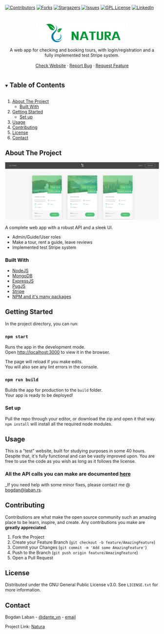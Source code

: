 [![Contributors][contributors-shield]][contributors-url]
[![Forks][forks-shield]][forks-url]
[![Stargazers][stars-shield]][stars-url]
[![Issues][issues-shield]][issues-url]
[![GPL License][license-shield]][license-url]
[![LinkedIn][linkedin-shield]][linkedin-url]

<!-- PROJECT LOGO -->
<br />
<p align="center">
  <a href="https://github.com/dascar5/Natura">
    <img src="images/logo.png" alt="Logo">
  </a>

  <p align="center">
    A web app for checking and booking tours, with login/registration and a fully implemented test Stripe system.
    <br />
    <br />
    <a href="https://natura-bole.herokuapp.com/">Check Website</a>
    ·
    <a href="https://github.com/dascar5/Natura/issues">Report Bug</a>
    ·
    <a href="https://github.com/dascar5/Natura/issues">Request Feature</a>
  </p>
</p>

<!-- TABLE OF CONTENTS -->
<details open="open">
  <summary><h2 style="display: inline-block">Table of Contents</h2></summary>
  <ol>
    <li>
      <a href="#about-the-project">About The Project</a>
      <ul>
        <li><a href="#built-with">Built With</a></li>
      </ul>
    </li>
    <li>
      <a href="#getting-started">Getting Started</a>
      <ul>
        <li><a href="#set-up">Set up</a></li>
      </ul>
    </li>
    <li><a href="#usage">Usage</a></li>
    <li><a href="#contributing">Contributing</a></li>
    <li><a href="#license">License</a></li>
    <li><a href="#contact">Contact</a></li>
  </ol>
</details>

<!-- ABOUT THE PROJECT -->

## About The Project

[![Product Name Screen Shot][product-screenshot]](https://www.sdexpress.me/)

A complete web app with a robust API and a sleek UI.

- Admin/Guide/User roles
- Make a tour, rent a guide, leave reviews
- Implemented test Stripe system

### Built With

- [NodeJS](https://nodejs.org/en/)
- [MongoDB](https://www.mongodb.com/)
- [ExpressJS](https://expressjs.com/)
- [PugJS](https://pugjs.org/api/getting-started.html)
- [Stripe](https://stripe.com/)
- [NPM and it's many packages](https://www.npmjs.com/)


<!-- GETTING STARTED -->

## Getting Started

In the project directory, you can run:

### `npm start`

Runs the app in the development mode.\
Open [http://localhost:3000](http://localhost:3000) to view it in the browser.

The page will reload if you make edits.\
You will also see any lint errors in the console.

### `npm run build`

Builds the app for production to the `build` folder.\
Your app is ready to be deployed!

### Set up

Pull the repo through your editor, or download the zip and open it that way. `npm install` will install all the required node modules.

<!-- USAGE EXAMPLES -->

## Usage

This is a "test" website, built for studying purposes in some 40 hours. Despite that, it's fully functional and can be vastly improved upon. You are free to use the code as you wish as long as it follows the license.

### All the API calls you can make are documented [here](https://documenter.getpostman.com/view/6533110/T1Dv8EZw?version=latest)

_If you need help with some minor fixes, please contact me @ bogdan@laban.rs.

## Contributing

Contributions are what make the open source community such an amazing place to be learn, inspire, and create. Any contributions you make are **greatly appreciated**.

1. Fork the Project
2. Create your Feature Branch (`git checkout -b feature/AmazingFeature`)
3. Commit your Changes (`git commit -m 'Add some AmazingFeature'`)
4. Push to the Branch (`git push origin feature/AmazingFeature`)
5. Open a Pull Request

<!-- LICENSE -->

## License

Distributed under the GNU General Public License v3.0. See `LICENSE.txt` for more information.

<!-- CONTACT -->

## Contact

Bogdan Laban - [@dante_vn](https://www.instagram.com/dante_vn/) - [email](bogdan@laban.rs)

Project Link: [Natura](https://github.com/dascar5/Natura)

<!-- MARKDOWN LINKS & IMAGES -->
<!-- https://www.markdownguide.org/basic-syntax/#reference-style-links -->

[contributors-shield]: https://img.shields.io/github/contributors/dascar5/Natura.svg?style=for-the-badge
[contributors-url]: https://github.com/dascar5/Natura/graphs/contributors
[forks-shield]: https://img.shields.io/github/forks/dascar5/Natura.svg?style=for-the-badge
[forks-url]: https://github.com/dascar5/Natura/network/members
[stars-shield]: https://img.shields.io/github/stars/dascar5/Natura.svg?style=for-the-badge
[stars-url]: https://github.com/dascar5/Natura/stargazers
[issues-shield]: https://img.shields.io/github/issues/dascar5/Natura.svg?style=for-the-badge
[issues-url]: https://github.com/dascar5/Natura/issues
[license-shield]: https://img.shields.io/github/license/dascar5/Natura.svg?style=for-the-badge
[license-url]: https://github.com/dascar5/Natura/blob/main/LICENSE.txt
[linkedin-shield]: https://img.shields.io/badge/-LinkedIn-black.svg?style=for-the-badge&logo=linkedin&colorB=555
[linkedin-url]: https://www.linkedin.com/in/bogdan-laban-521070163/
[product-screenshot]: images/screenshot.png

